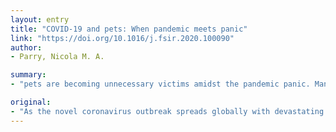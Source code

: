 ```yaml
---
layout: entry
title: "COVID-19 and pets: When pandemic meets panic"
link: "https://doi.org/10.1016/j.fsir.2020.100090"
author:
- Parry, Nicola M. A.

summary:
- "pets are becoming unnecessary victims amidst the pandemic panic. Many owners have been forced to temporarily evacuate their homes. Fear among the public that pets might play a role in spreading COVID-19 has resulted in pets being abandoned or even killed. This article highlights the relationships between animal, human, and environmental health. It also highlights the importance of taking a collaborative transdisciplinary One Health approach to help prevent future outbreaks."

original:
- "As the novel coronavirus outbreak spreads globally with devastating effects on human health, pets are also becoming unnecessary victims amidst the pandemic panic. Many have been reluctantly left home alone by owners who have been forced to temporarily evacuate their homes. And, although no evidence exists to indicate that they can either transmit the virus or develop its associated coronavirus disease 2019 (COVID-19), fear among the public that pets might play a role in spreading COVID-19 has resulted in pets being abandoned or even killed. This article outlines some of the ways in which the current pandemic has negatively impacted the welfare of pets. It also highlights the relationships between animal, human, and environmental health, as well as the importance of taking a collaborative transdisciplinary One Health approach to help prevent future COVID-19 outbreaks."
---
```


